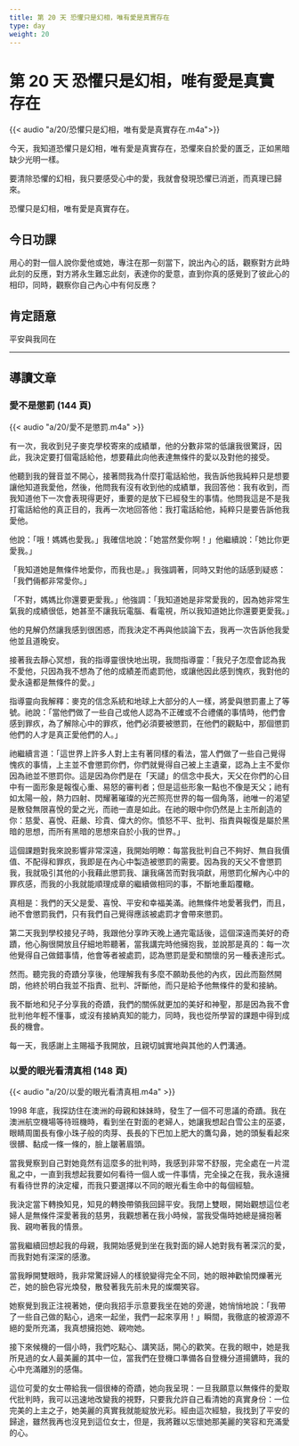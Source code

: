 ```yaml
---
title: 第 20 天 恐懼只是幻相，唯有愛是真實存在
type: day
weight: 20
---
```


# 第 20 天 恐懼只是幻相，唯有愛是真實存在

{{< audio "a/20/恐懼只是幻相，唯有愛是真實存在.m4a">}}

今天，我知道恐懼只是幻相，唯有愛是真實存在，恐懼來自於愛的匱乏，正如黑暗缺少光明一樣。

要清除恐懼的幻相，我只要感受心中的愛，我就會發現恐懼已消逝，而真理已歸來。

恐懼只是幻相，唯有愛是真實存在。

## 今日功課

用心的對一個人說你愛他或她，專注在那一刻當下，說出內心的話，觀察對方此時此刻的反應，對方將永生難忘此刻，表達你的愛意，直到你真的感覺到了彼此心的相印，同時，觀察你自己內心中有何反應？

## 肯定語意

平安與我同在

---

## 導讀文章

### 愛不是懲罰 (144 頁)

{{< audio "a/20/愛不是懲罰.m4a" >}}

有一次，我收到兒子麥克學校寄來的成績單，他的分數非常的低讓我很驚訝，因此，我決定要打個電話給他，想要藉此向他表達無條件的愛以及對他的接受。

他聽到我的聲音並不開心，接著問我為什麼打電話給他，我告訴他我純粹只是想要讓他知道我愛他，然後，他問我有沒有收到他的成績單，我回答他：我有收到，而我知道他下一次會表現得更好，重要的是放下已經發生的事情。他問我這是不是我打電話給他的真正目的，我再一次地回答他：我打電話給他，純粹只是要告訴他我愛他。

他說：「哦！媽媽也愛我。」我確信地說：「她當然愛你啊！」他繼續說：「她比你更愛我。」

「我知道她是無條件地愛你，而我也是。」我強調著，同時又對他的話感到疑惑：「我們倆都非常愛你。」

「不對，媽媽比你還要更愛我。」他強調：「我知道她是非常愛我的，因為她非常生氣我的成績很低，她甚至不讓我玩電腦、看電視，所以我知道她比你還要更愛我。」

他的見解仍然讓我感到很困惑，而我決定不再與他談論下去，我再一次告訴他我愛他並且道晚安。

接著我去靜心冥想，我的指導靈很快地出現，我問指導靈：「我兒子怎麼會認為我不愛他，只因為我不想為了他的成績差而處罰他，或讓他因此感到愧疚，我對他的愛永遠都是無條件的愛。」

指導靈向我解釋：麥克的信念系統和地球上大部分的人一樣，將愛與懲罰畫上了等號。祂說：「當他們做了一些自己或他人認為不正確或不合禮儀的事情時，他們會感到罪疚，為了解除心中的罪疚，他們必須要被懲罰，在他們的觀點中，那個懲罰他們的人才是真正愛他們的人。」

祂繼續言道：「這世界上許多人對上主有著同樣的看法，當人們做了一些自己覺得愧疚的事情，上主並不會懲罰你們，你們就覺得自己被上主遺棄，認為上主不愛你因為祂並不懲罰你。這是因為你們是在「天譴」的信念中長大，天父在你們的心目中有一面形象是報復心重、易怒的審判者；但是這些形象一點也不像是天父；祂有如太陽一般，熱力四射、閃耀著璀璨的光芒照亮世界的每一個角落，祂唯一的渴望是散發無限喜悅的愛之光，而祂一直是如此。在祂的眼中你仍然是上主所創造的你：慈愛、喜悅、莊嚴、珍貴、偉大的你。憤怒不平、批判、指責與報復是屬於黑暗的思想，而所有黑暗的思想來自於小我的世界。」

這個課題對我來說影響非常深遠，我開始明瞭：每當我批判自己不夠好、無自我價值、不配得和罪疚，我即是在內心中製造被懲罰的需要。因為我的天父不會懲罰我，我就吸引其他的小我藉此懲罰我、讓我痛苦而對我項獻，用懲罰化解內心中的罪疚感，而我的小我就能順理成章的繼續做相同的事，不斷地重蹈覆轍。

真相是：我們的天父是愛、喜悅、平安和幸福美滿。祂無條件地愛著我們，而且，祂不會懲罰我們，只有我們自己覺得應該被處罰才會帶來懲罰。

第二天我到學校接兒子時，我跟他分享昨天晚上通完電話後，這個深遠而美好的奇蹟，他心胸很開放且仔細地聆聽著，當我講完時他擁抱我，並說那是真的：每一次他覺得自己做錯事情，他會等者被處罰，認為懲罰是愛和關懷的另一種表達形式。

然而。聽完我的奇蹟分享後，他理解我有多麼不願助長他的內疚，因此而豁然開朗，他終於明白我並不指責、批判、評斷他，而只是給予他無條件的愛和接納。

我不斷地和兒子分享我的奇蹟，我們的關係就更加的美好和神聖，那是因為我不會批判他年輕不懂事，或沒有接納真知的能力，同時，我也從所學習的課題中得到成長的機會。

每一天，我感謝上主賜福予我開放，且親切誠實地與其他的人們溝通。

### 以愛的眼光看清真相 (148 頁)

{{< audio "a/20/以愛的眼光看清真相.m4a" >}}

1998 年底，我探訪住在澳洲的母親和妹妹時，發生了一個不可思議的奇蹟。我在澳洲航空機場等待班機時，看到坐在對面的老婦人，她讓我想起白雪公主的巫婆，眼睛周圍長有像小珠子般的肉芽、長長的下巴加上肥大的鷹勾鼻，她的頭髮看起來很髒、黏成一條一條的，臉上皺著眉頭。

當我覺察到自己對她竟然有這麼多的批判時，我感到非常不舒服，完全處在一片混亂之中，一直到我想起我要如何看待一個人或一件事情，完全操之在我，我永遠擁有看待世界的決定權，而我只要選擇以不同的眼光看生命中的每個經驗。

我決定當下轉換知見，知見的轉換帶領我回歸平安。我閉上雙眼，開始觀想這位老婦人是無條件深愛著我的慈男，我觀想著在我小時候，當我受傷時她總是擁抱著我、親吻著我的情景。

當我繼續回想起我的母親，我開始感覺到坐在我對面的婦人她對我有著深沉的愛，而我對她有深深的感激。

當我睜開雙眼時，我非常驚訝婦人的樣貌變得完全不同，她的眼神歡愉閃爍著光芒，她的臉色容光煥發，散發著我先前未見的燦爛笑容。

她察覺到我正注視著她，便向我招手示意要我坐在她的旁邊，她悄悄地說：「我帶了一些自己做的點心，過來一起坐，我們一起來享用！」瞬間，我徹底的被源源不絕的愛所充滿，我真想擁抱她、親吻她。

接下來候機的一個小時，我們吃點心、講笑話，開心的歡笑。在我的眼中，她是我所見過的女人最美麗的其中一位，當我們在登機口準備各自登機分道揚鑣時，我的心中充滿離別的感傷。

這位可愛的女士帶給我一個很棒的奇蹟，她向我呈現：一旦我願意以無條件的愛取代批判時，我可以迅速地改變我的視野，只要我允許自己看清她的真實身份：一位完美的上主之子，她美麗的真實我就能綻放光彩。經由這次經驗，我找到了平安的歸途，雖然我再也沒見到這位女士，但是，我將難以忘懷她那美麗的笑容和充滿愛的心。
